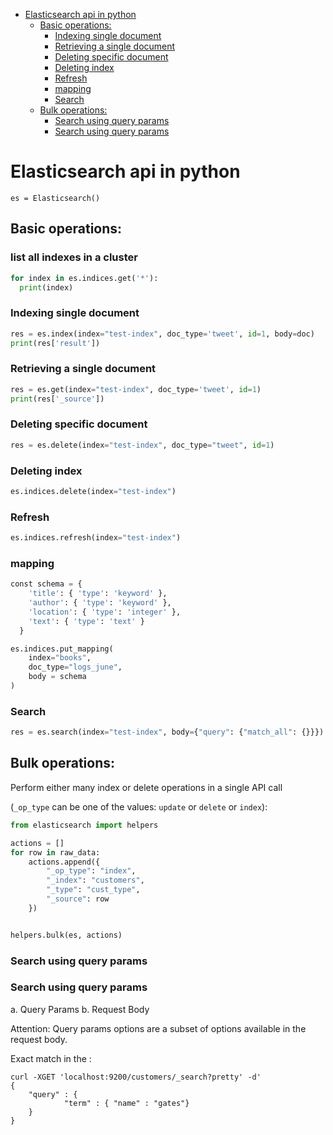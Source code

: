 <!--ts-->
   * [Elasticsearch api in python](#elasticsearch-api-in-python)
      * [Basic operations:](#basic-operations)
         * [Indexing single document](#indexing-single-document)
         * [Retrieving a single document](#retrieving-a-single-document)
         * [Deleting specific document](#deleting-specific-document)
         * [Deleting index](#deleting-index)
         * [Refresh](#refresh)
         * [mapping](#mapping)
         * [Search](#search)
      * [Bulk operations:](#bulk-operations)
         * [Search using query params](#search-using-query-params)
         * [Search using query params](#search-using-query-params-1)

<!-- Added by: gil_diy, at: 2018-11-07T14:24+02:00 -->

<!--te-->

# Elasticsearch api in python

```pyhton
es = Elasticsearch()
```
## Basic operations:

### list all indexes in a cluster
```python
for index in es.indices.get('*'):
  print(index)
```

### Indexing single document
```python
res = es.index(index="test-index", doc_type='tweet', id=1, body=doc)
print(res['result'])
```

### Retrieving a single document

```python
res = es.get(index="test-index", doc_type='tweet', id=1)
print(res['_source'])
```

### Deleting specific document

```python
res = es.delete(index="test-index", doc_type="tweet", id=1)
```

### Deleting index

```python
es.indices.delete(index="test-index")
```

### Refresh

```python
es.indices.refresh(index="test-index")
```

### mapping
```python
const schema = {
    'title': { 'type': 'keyword' },
    'author': { 'type': 'keyword' },
    'location': { 'type': 'integer' },
    'text': { 'type': 'text' }
  }

es.indices.put_mapping(
    index="books",
    doc_type="logs_june",
    body = schema
)
```


### Search

```python
res = es.search(index="test-index", body={"query": {"match_all": {}}})
```

## Bulk operations:

Perform either many index or delete operations in a single API call

(`_op_type` can be one of the values: `update` or `delete` or `index`):

```python
from elasticsearch import helpers
```

```python
actions = []
for row in raw_data:
    actions.append({
        "_op_type": "index",
        "_index": "customers",
        "_type": "cust_type",
        "_source": row
    })


helpers.bulk(es, actions)

```

### Search using query params


### Search using query params

a. Query Params
b. Request Body

Attention: Query params options are a subset of options available in the request body.


Exact match in the :
```
curl -XGET 'localhost:9200/customers/_search?pretty' -d'
{
	"query" : {
			"term" : { "name" : "gates"}
	}
}
